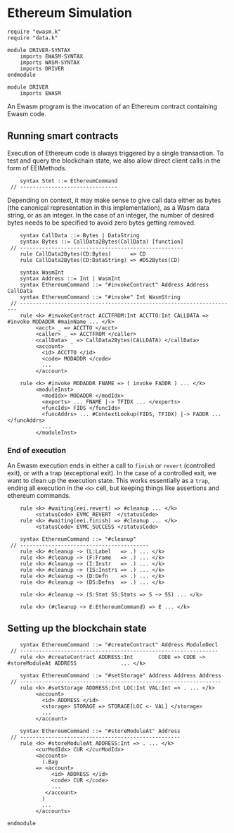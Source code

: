 Ethereum Simulation
===================

```k
require "ewasm.k"
require "data.k"

module DRIVER-SYNTAX
    imports EWASM-SYNTAX
    imports WASM-SYNTAX
    imports DRIVER
endmodule

module DRIVER
    imports EWASM
```

An Ewasm program is the invocation of an Ethereum contract containing Ewasm code.

Running smart contracts
-----------------------

Execution of Ethereum code is always triggered by a single transaction.
To test and query the blockchain state, we also allow direct client calls in the form of EEIMethods.

```k
    syntax Stmt ::= EthereumCommand
 // -------------------------------
```

Depending on context, it may make sense to give call data either as bytes (the canonical representation in this implementation), as a Wasm data string, or as an integer.
In the case of an integer, the number of desired bytes needs to be specified to avoid zero bytes getting removed.

```k
    syntax CallData ::= Bytes | DataString
    syntax Bytes ::= CallData2Bytes(CallData) [function]
 // ----------------------------------------------------
    rule CallData2Bytes(CD:Bytes)      => CD
    rule CallData2Bytes(CD:DataString) => #DS2Bytes(CD)
```

```k
    syntax WasmInt
    syntax Address ::= Int | WasmInt
    syntax EthereumCommand ::= "#invokeContract" Address Address CallData
    syntax EthereumCommand ::= "#invoke" Int WasmString
 // ---------------------------------------------------------------------
    rule <k> #invokeContract ACCTFROM:Int ACCTTO:Int CALLDATA => #invoke MODADDR #mainName ... </k>
         <acct> _ => ACCTTO </acct>
         <caller> _ => ACCTFROM </caller>
         <callData> _ => CallData2Bytes(CALLDATA) </callData>
         <account>
           <id> ACCTTO </id>
           <code> MODADDR </code>
           ...
         </account>

    rule <k> #invoke MODADDR FNAME => ( invoke FADDR ) ... </k>
         <moduleInst>
           <modIdx> MODADDR </modIdx>
           <exports> ... FNAME |-> TFIDX ... </exports>
           <funcIds> FIDS </funcIds>
           <funcAddrs> ... #ContextLookup(FIDS, TFIDX) |-> FADDR ... </funcAddrs>
           ...
         </moduleInst>
```

### End of execution

An Ewasm execution ends in either a call to `finish` or `revert` (controlled exit), or with a trap (exceptional exit).
In the case of a controlled exit, we want to clean up the execution state.
This works essentially as a `trap`, ending all execution in the `<k>` cell, but keeping things like assertions and ethereum commands.

```k
    rule <k> #waiting(eei.revert) => #cleanup ... </k>
         <statusCode> EVMC_REVERT  </statusCode>
    rule <k> #waiting(eei.finish) => #cleanup ... </k>
         <statusCode> EVMC_SUCCESS </statusCode>

    syntax EthereumCommand ::= "#cleanup"
 // -----------------------------------------
    rule <k> #cleanup ~> (L:Label   => .) ... </k>
    rule <k> #cleanup ~> (F:Frame   => .) ... </k>
    rule <k> #cleanup ~> (I:Instr   => .) ... </k>
    rule <k> #cleanup ~> (IS:Instrs => .) ... </k>
    rule <k> #cleanup ~> (D:Defn    => .) ... </k>
    rule <k> #cleanup ~> (DS:Defns  => .) ... </k>

    rule <k> #cleanup ~> (S:Stmt SS:Stmts => S ~> SS) ... </k>

    rule <k> (#cleanup ~> E:EthereumCommand) => E ... </k>
```

Setting up the blockchain state
-------------------------------

```k
    syntax EthereumCommand ::= "#createContract" Address ModuleDecl
 // ---------------------------------------------------------------
    rule <k> #createContract ADDRESS:Int        CODE => CODE ~> #storeModuleAt ADDRESS              ... </k>

    syntax EthereumCommand ::= "#setStorage" Address Address Address
 // ----------------------------------------------------------------
    rule <k> #setStorage ADDRESS:Int LOC:Int VAL:Int => . ... </k>
         <account>
           <id> ADDRESS </id>
           <storage> STORAGE => STORAGE[LOC <- VAL] </storage>
           ...
         </account>

    syntax EthereumCommand ::= "#storeModuleAt" Address
 // ---------------------------------------------------
    rule <k> #storeModuleAt ADDRESS:Int => . ... </k>
         <curModIdx> CUR </curModIdx>
         <accounts>
           (.Bag
         => <account>
              <id> ADDRESS </id>
              <code> CUR </code>
              ...
            </account>
           )
           ...
         </accounts>
```

```k
endmodule
```
